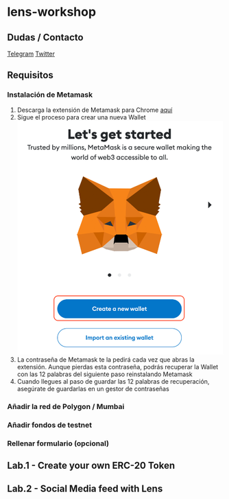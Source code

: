 # lens-workshop

## Dudas / Contacto

[Telegram](https://t.me/bartomolina)
[Twitter](https://twitter.com/bartomolina)

## Requisitos

### Instalación de Metamask

1. Descarga la extensión de Metamask para Chrome [aquí](https://chrome.google.com/webstore/detail/metamask/nkbihfbeogaeaoehlefnkodbefgpgknn?hl=es)
2. Sigue el proceso para crear una nueva Wallet
![Crear Wallet](/img/readme/mm.1.png)
3. La contraseña de Metamask te la pedirá cada vez que abras la extensión. Aunque pierdas esta contraseña, podrás recuperar la Wallet con las 12 palabras del siguiente paso reinstalando Metamask
4. Cuando llegues al paso de guardar las 12 palabras de recuperación, asegúrate de guardarlas en un gestor de contraseñas

### Añadir la red de Polygon / Mumbai

### Añadir fondos de testnet

### Rellenar formulario (opcional)

## Lab.1 - Create your own ERC-20 Token

## Lab.2 - Social Media feed with Lens